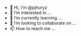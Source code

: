 - 👋 Hi, I’m @pjhuryz
- 👀 I’m interested in ...
- 🌱 I’m currently learning ...
- 💞️ I’m looking to collaborate on ...
- 📫 How to reach me ...

<!---
pjhuryz/pjhuryz is a ✨ special ✨ repository because its `README.md` (this file) appears on your GitHub profile.
You can click the Preview link to take a look at your changes.
--->
